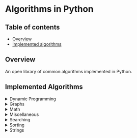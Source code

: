 # Algorithms in Python

## Table of contents

-   [Overview](#overview)
-   [Implemented algorithms](#implemented-algorithms)

## Overview

An open library of common algorithms implemented in Python.

## Implemented Algorithms

<details>
<summary>Dynamic Programming</summary>

-   Longest Common Subsequence
-   Longest Increasing Subsequence
    -   Patience Sorting

</details>

<details>
<summary>Graphs</summary>

-   Shortest Paths
    -   Bellman Ford
    -   Dijkstra
    -   Floyd Warshall
-   Spanning Trees
    -   Kruskal's Algorithm
    -   Prim's Algorithm
-   Traversals
    -   Applications
        -   Bipartiteness Check
        -   Connectivity Check
        -   Cycle Detection
        -   Finding Components
        -   Topological Sort
    -   BFS
    -   DFS
-   Trees
    -   Diameter
    -   Traversals
        -   Inorder
        -   Level Order
        -   Postorder
        -   Preorder

</details>

<details>
<summary>Math</summary>

-   Convex Hull
    -   Graham Scan
    -   Jarvis March
    -   Monotone Chain
-   Functions
    -   Pow
    -   Sqrt
-   GCD
-   LCM
-   Prime Numbers
    -   Factorization
    -   Primality Test
    -   Sieve of Eratosthenes

</details>

<details>
<summary>Miscellaneous</summary>

-   Fisher Yates
-   Kadane
-   Reservoir Sampling

</details>

<details>
<summary>Searching</summary>

-   Binary Search
-   Exponential Search
-   Jump Search
-   Quick Select
-   Ternary Search

</details>

<details>
<summary>Sorting</summary>

-   Bubble Sort
-   Bucket Sort
-   Counting Sort
-   Insertion Sort
-   Merge Sort
    -   Iterative version
    -   Recursive version
-   Quick Sort
    -   Three way partitioning
    -   Two way partitioning
-   Radix Sort
-   Selection Sort

</details>

<details>
<summary>Strings</summary>

-   String Matching
    -   KMP
    -   Rabin Karp
    -   Z-algorithm

</details>
